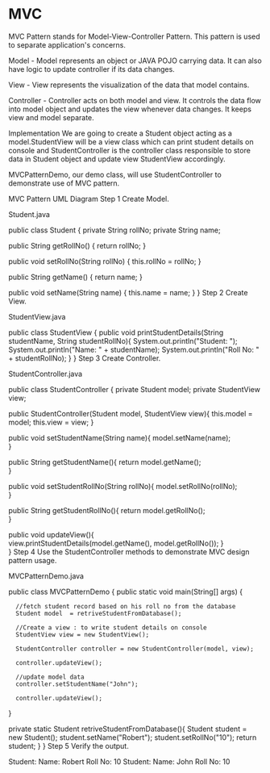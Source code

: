 # MVC
MVC Pattern stands for Model-View-Controller Pattern. This pattern is used to separate application's concerns.

Model - Model represents an object or JAVA POJO carrying data. It can also have logic to update controller if its data changes.

View - View represents the visualization of the data that model contains.

Controller - Controller acts on both model and view. It controls the data flow into model object and updates the view whenever data changes. It keeps view and model separate.

Implementation
We are going to create a Student object acting as a model.StudentView will be a view class which can print student details on console and StudentController is the controller class responsible to store data in Student object and update view StudentView accordingly.

MVCPatternDemo, our demo class, will use StudentController to demonstrate use of MVC pattern.

MVC Pattern UML Diagram
Step 1
Create Model.

Student.java

public class Student {
   private String rollNo;
   private String name;
   
   public String getRollNo() {
      return rollNo;
   }
   
   public void setRollNo(String rollNo) {
      this.rollNo = rollNo;
   }
   
   public String getName() {
      return name;
   }
   
   public void setName(String name) {
      this.name = name;
   }
}
Step 2
Create View.

StudentView.java

public class StudentView {
   public void printStudentDetails(String studentName, String studentRollNo){
      System.out.println("Student: ");
      System.out.println("Name: " + studentName);
      System.out.println("Roll No: " + studentRollNo);
   }
}
Step 3
Create Controller.

StudentController.java

public class StudentController {
   private Student model;
   private StudentView view;

   public StudentController(Student model, StudentView view){
      this.model = model;
      this.view = view;
   }

   public void setStudentName(String name){
      model.setName(name);		
   }

   public String getStudentName(){
      return model.getName();		
   }

   public void setStudentRollNo(String rollNo){
      model.setRollNo(rollNo);		
   }

   public String getStudentRollNo(){
      return model.getRollNo();		
   }

   public void updateView(){				
      view.printStudentDetails(model.getName(), model.getRollNo());
   }	
}
Step 4
Use the StudentController methods to demonstrate MVC design pattern usage.

MVCPatternDemo.java

public class MVCPatternDemo {
   public static void main(String[] args) {

      //fetch student record based on his roll no from the database
      Student model  = retriveStudentFromDatabase();

      //Create a view : to write student details on console
      StudentView view = new StudentView();

      StudentController controller = new StudentController(model, view);

      controller.updateView();

      //update model data
      controller.setStudentName("John");

      controller.updateView();
   }

   private static Student retriveStudentFromDatabase(){
      Student student = new Student();
      student.setName("Robert");
      student.setRollNo("10");
      return student;
   }
}
Step 5
Verify the output.

Student: 
Name: Robert
Roll No: 10
Student: 
Name: John
Roll No: 10
